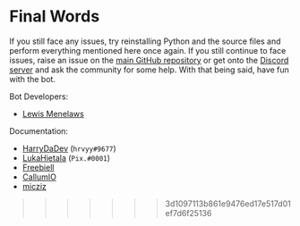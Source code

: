 # Final Words

If you still face any issues, try reinstalling Python and the source files and perform everything mentioned here once again. If you still continue to face issues, raise an issue on the [main GitHub repository](https://github.com/elebumm/RedditVideoMakerBot/issues) or get onto the [Discord server](https://discord.com/invite/5uw4eCQf6Z) and ask the community for some help. With that being said, have fun with the bot.

Bot Developers:

* [Lewis Menelaws](https://github.com/elebumm)

Documentation:

* [HarryDaDev](https://github.com/ImmaHarry) (`hrvyy#9677`)
* [LukaHietala](https://github.com/LukaHietala) (`Pix.#0001`)
* [Freebiell](https://github.com/FreebieII)
* [CallumIO](https://github.com/CallumIO)
* [micziz](https://github.com/micziz)
>>>>>>> 3d1097113b861e9476ed17e517d01ef7d6f25136
